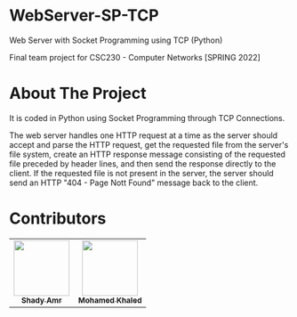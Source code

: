 # WebServer-SP-TCP
Web Server with Socket Programming using TCP (Python)

Final team project for CSC230 - Computer Networks [SPRING 2022]

# About The Project
It is coded in Python using Socket Programming through TCP Connections.

The web server handles one HTTP request at a time as the server should accept and parse the HTTP request, get the requested file from the server's file system, create an HTTP response message consisting of the requested file preceded by header lines, and then send the response directly to the client. If the requested file is not present in the server, the server should send an HTTP "404 - Page Nott Found" message back to the client.

# Contributors
<table>
  <tr>
    <td align="center"><a href="https://github.com/shadyamr"><img src="https://i.imgur.com/w04eNYo.png" width="100px;" alt=""/><br /><sub><b>Shady Amr</b></sub></a></td>
    <td align="center"><a href="https://github.com/mohamedk314"><img src="https://i.imgur.com/w04eNYo.png" width="100px;" alt=""/><br /><sub><b>Mohamed Khaled</b></sub></a></td>
</table>

